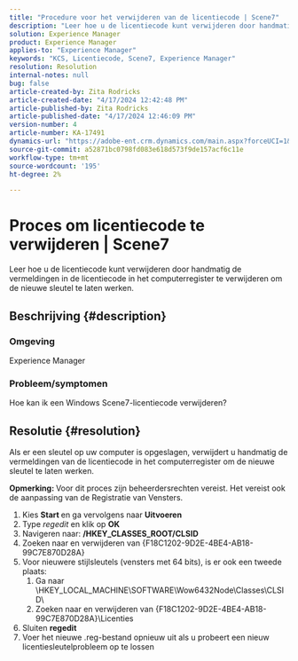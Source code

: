 ```yaml
---
title: "Procedure voor het verwijderen van de licentiecode | Scene7"
description: "Leer hoe u de licentiecode kunt verwijderen door handmatig de vermeldingen in de licentiecode in het computerregister te verwijderen om de nieuwe sleutel te laten werken."
solution: Experience Manager
product: Experience Manager
applies-to: "Experience Manager"
keywords: "KCS, Licentiecode, Scene7, Experience Manager"
resolution: Resolution
internal-notes: null
bug: false
article-created-by: Zita Rodricks
article-created-date: "4/17/2024 12:42:48 PM"
article-published-by: Zita Rodricks
article-published-date: "4/17/2024 12:46:09 PM"
version-number: 4
article-number: KA-17491
dynamics-url: "https://adobe-ent.crm.dynamics.com/main.aspx?forceUCI=1&pagetype=entityrecord&etn=knowledgearticle&id=0d2bd8fc-b7fc-ee11-a1ff-6045bd0065b6"
source-git-commit: a52871bc0798fd083e618d573f9de157acf6c11e
workflow-type: tm+mt
source-wordcount: '195'
ht-degree: 2%

---
```


# Proces om licentiecode te verwijderen | Scene7


Leer hoe u de licentiecode kunt verwijderen door handmatig de vermeldingen in de licentiecode in het computerregister te verwijderen om de nieuwe sleutel te laten werken.

## Beschrijving {#description}


### <b>Omgeving</b>

Experience Manager



### <b>Probleem/symptomen</b>

Hoe kan ik een Windows Scene7-licentiecode verwijderen?


## Resolutie {#resolution}


Als er een sleutel op uw computer is opgeslagen, verwijdert u handmatig de vermeldingen van de licentiecode in het computerregister om de nieuwe sleutel te laten werken.

<b>Opmerking: </b>Voor dit proces zijn beheerdersrechten vereist. Het vereist ook de aanpassing van de Registratie van Vensters.

1. Kies <b>Start </b>en ga vervolgens naar <b>Uitvoeren</b>
2. Type *regedit* en klik op <b>OK</b>
3. Navigeren naar: <b>/HKEY_CLASSES_ROOT/CLSID</b>
4. Zoeken naar en verwijderen van {F18C1202-9D2E-4BE4-AB18-99C7E870D28A}
5. Voor nieuwere stijlsleutels (vensters met 64 bits), is er ook een tweede plaats:
   1. Ga naar \HKEY_LOCAL_MACHINE\SOFTWARE\Wow6432Node\Classes\CLSID\
   2. Zoeken naar en verwijderen van {F18C1202-9D2E-4BE4-AB18-99C7E870D28A}\Licenties
6. Sluiten <b>regedit</b>
7. Voer het nieuwe .reg-bestand opnieuw uit als u probeert een nieuw licentiesleutelprobleem op te lossen

